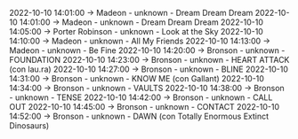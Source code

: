 2022-10-10 14:01:00 -> Madeon - unknown - Dream Dream Dream
2022-10-10 14:01:00 -> Madeon - unknown - Dream Dream Dream
2022-10-10 14:05:00 -> Porter Robinson - unknown - Look at the Sky
2022-10-10 14:10:00 -> Madeon - unknown - All My Friends
2022-10-10 14:13:00 -> Madeon - unknown - Be Fine
2022-10-10 14:20:00 -> Bronson - unknown - FOUNDATION
2022-10-10 14:23:00 -> Bronson - unknown - HEART ATTACK (con lau.ra)
2022-10-10 14:27:00 -> Bronson - unknown - BLINE
2022-10-10 14:31:00 -> Bronson - unknown - KNOW ME (con Gallant)
2022-10-10 14:34:00 -> Bronson - unknown - VAULTS
2022-10-10 14:38:00 -> Bronson - unknown - TENSE
2022-10-10 14:42:00 -> Bronson - unknown - CALL OUT
2022-10-10 14:45:00 -> Bronson - unknown - CONTACT
2022-10-10 14:52:00 -> Bronson - unknown - DAWN (con Totally Enormous Extinct Dinosaurs)
